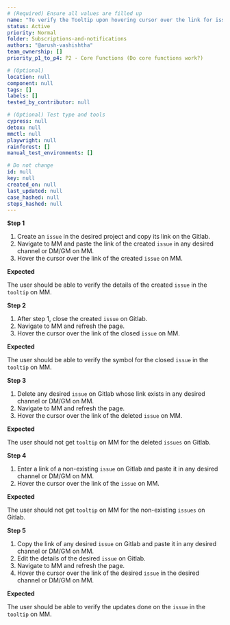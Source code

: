 ```yaml
---
# (Required) Ensure all values are filled up
name: "To verify the Tooltip upon hovering cursor over the link for issues."
status: Active
priority: Normal
folder: Subscriptions-and-notifications
authors: "@arush-vashishtha"
team_ownership: []
priority_p1_to_p4: P2 - Core Functions (Do core functions work?)

# (Optional)
location: null
component: null
tags: []
labels: []
tested_by_contributor: null

# (Optional) Test type and tools
cypress: null
detox: null
mmctl: null
playwright: null
rainforest: []
manual_test_environments: []

# Do not change
id: null
key: null
created_on: null
last_updated: null
case_hashed: null
steps_hashed: null
---
```


**Step 1**

1. Create an `issue` in the desired project and copy its link on the Gitlab.
2. Navigate to MM and paste the link of the created `issue` in any desired channel or DM/GM on MM.
3. Hover the cursor over the link of the created `issue` on MM.

**Expected**

The user should be able to verify the details of the created `issue` in the `tooltip` on MM.

**Step 2**

1. After step 1, close the created `issue` on Gitlab.
2. Navigate to MM and refresh the page.
3. Hover the cursor over the link of the closed `issue` on MM.

**Expected**

The user should be able to verify the symbol for the closed `issue` in the `tooltip` on MM.

**Step 3**

1. Delete any desired `issue` on Gitlab whose link exists in any desired channel or DM/GM on MM.
2. Navigate to MM and refresh the page.
3. Hover the cursor over the link of the deleted `issue` on MM.

**Expected**

The user should not get `tooltip` on MM for the deleted `issues` on Gitlab.

**Step 4**

1. Enter a link of a non-existing `issue` on Gitlab and paste it in any desired channel or DM/GM on MM.
2. Hover the cursor over the link of the `issue` on MM.

**Expected**

The user should not get `tooltip` on MM for the non-existing `issues` on Gitlab.

**Step 5**

1. Copy the link of any desired `issue` on Gitlab and paste it in any desired channel or DM/GM on MM.
2. Edit the details of the desired `issue` on Gitlab.
3. Navigate to MM and refresh the page.
4. Hover the cursor over the link of the desired `issue` in the desired channel or DM/GM on MM.

**Expected**

The user should be able to verify the updates done on the `issue` in the `tooltip` on MM.
